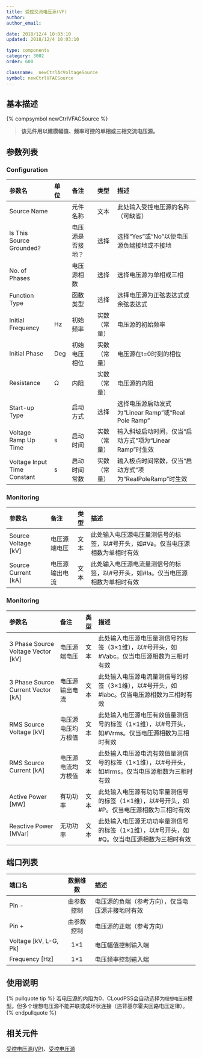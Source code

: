 ```yaml
---
title: 受控交流电压源(VF)
author: 
author_email:

date: 2018/12/4 10:03:10
updated: 2018/12/4 10:03:10

type: components
category: 3002
order: 600

classname: _newCtrlAcVoltageSource
symbol: newCtrlVFACSource
---
```

## 基本描述
{% compsymbol newCtrlVFACSource %}

> **该元件用以建模幅值、频率可控的单相或三相交流电压源。**

## 参数列表
### Configuration
| 参数名 | 单位 | 备注 | 类型 | 描述 |
| :--- | :--- | :--- | :--: | :--- |
| Source Name |  | 元件名称 | 文本 | 此处输入受控电压源的名称（可缺省） |
| Is This Source Grounded? |  | 电压源是否接地？ | 选择 | 选择“Yes”或“No”以使电压源负端接地或不接地 |
| No. of Phases |  | 电压源相数 | 选择 | 选择电压源为单相或三相 |
| Function Type |  | 函数类型 | 选择 | 选择电压源为正弦表达式或余弦表达式 |
| Initial Frequency | Hz | 初始频率 | 实数（常量） | 电压源的初始频率 |
| Initial Phase | Deg | 初始电压相位 | 实数（常量） | 电压源在t=0时刻的相位 |
| Resistance | Ω | 内阻 | 实数（常量） | 电压源的内阻 |
| Start-up Type |  | 启动方式 | 选择 | 选择电压源启动发式为“Linear Ramp”或“Real Pole Ramp” |
| Voltage Ramp Up Time | s | 启动时间 | 实数（常量） | 输入斜坡启动时间，仅当“启动方式"项为“Linear Ramp”时生效 |
| Voltage Input Time Constant | s | 启动时间常数 | 实数（常量） | 输入极点时间常数，仅当“启动方式”项为“RealPoleRamp”时生效 |

### Monitoring
| 参数名 | 备注 | 类型 | 描述 |
| :--- | :--- | :--: | :--- |
| Source Voltage \[kV\] | 电压源端电压 | 文本 |  此处输入电压源电压量测信号的标签，以#号开头，如#Va。仅当电压源相数为单相时有效 |
| Source Current \[kA\] | 电压源输出电流 | 文本 | 此处输入电压源电流量测信号的标签，以#号开头，如#Ia。仅当电压源相数为单相时有效 |

### Monitoring
| 参数名 | 备注 | 类型 | 描述 |
| :--- | :--- | :--: | :--- |
| 3 Phase Source Voltage Vector \[kV\] | 电压源端电压 | 文本 | 此处输入电压源电压量测信号的标签（3×1维），以#号开头，如#Vabc。仅当电压源相数为三相时有效 |
| 3 Phase Source Current Vector \[kA\] | 电压源输出电流 | 文本 | 此处输入电压源电流量测信号的标签（3×1维），以#号开头，如#Iabc。仅当电压源相数为三相时有效 |
| RMS Source Voltage \[kV\] | 电压源电压均方根值 | 文本 | 此处输入电压源电压有效值量测信号的标签（1×1维），以#号开头，如#Vrms。仅当电压源相数为三相时有效 |
| RMS Source Current \[kA\] | 电压源电流均方根值 | 文本 | 此处输入电压源电流有效值量测信号的标签（1×1维），以#号开头，如#Irms。仅当电压源相数为三相时有效 |
| Active Power \[MW\] | 有功功率 | 文本 | 此处输入电压源有功功率量测信号的标签（1×1维），以#号开头，如#P。仅当电压源相数为三相时有效 |
| Reactive Power \[MVar\] | 无功功率 | 文本 | 此处输入电压源无功功率量测信号的标签（1×1维），以#号开头，如#Q。仅当电压源相数为三相时有效 |


## 端口列表

| 端口名 | 数据维数 | 描述 |
| :--- | :--:  | :--- |
| Pin - | 由参数控制 |电压源的负端（参考方向），仅当电压源非接地时有效 |                   
| Pin + | 由参数控制 |电压源的正端（参考方向）|                   
| Voltage \[kV, L-G, Pk\] | 1×1 |电压幅值控制输入端 |                   
| Frequency \[Hz\] | 1×1 | 电压频率控制输入端|                   

## 使用说明

{% pullquote tip %}
若电压源的内阻为0，CLoudPSS会自动选择为`理想电压源`模型。但多个理想电压源不能并联或成环状连接（违背基尔霍夫回路电压定律）。
{% endpullquote %}


## 相关元件

[受控电压源(VP)](/components/comp_newCtrlVPAcVoltageSource.html)、[受控电压源](/components/comp_newCtrlVoltageSource.html)
